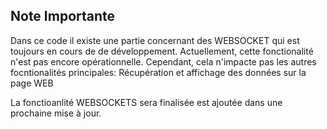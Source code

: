 Note Importante
---------------

Dans ce code il existe une partie concernant des WEBSOCKET qui est toujours en cours de de développement.
Actuellement, cette fonctionalité n'est pas encore opérationnelle.
Cependant, cela n'impacte pas les autres focntionalités principales: Récupération et affichage des données sur la page WEB

La fonctioanlité WEBSOCKETS sera finalisée est ajoutée dans une prochaine mise à jour.
 
